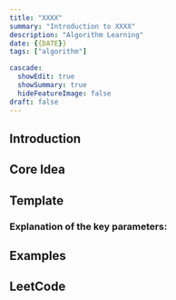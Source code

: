 ```yaml
---
title: "XXXX"
summary: "Introduction to XXXX"
description: "Algorithm Learning"
date: {{DATE}}
tags: ["algorithm"]

cascade:
  showEdit: true
  showSummary: true
  hideFeatureImage: false
draft: false
---
```


## Introduction

## Core Idea

## Template

### Explanation of the key parameters:

## Examples

## LeetCode